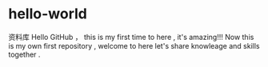 # hello-world
资料库
Hello GitHub ， this is my first time to here , it's  amazing!!!
Now  this is my own first repository , welcome to here let's share knowleage and skills together .
